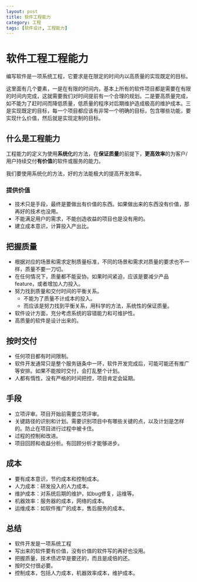 ```yaml
---
layout: post
title: 软件工程能力
category: 工程
tags: [软件设计, 工程能力]
---
```


# 软件工程工程能力

编写软件是一项系统工程，它要求是在限定的时间内以高质量的实现既定的目标。

这里面有几个要素，一是在有限的时间内，基本上所有的软件项目都是需要在有限的时间内完成，这就需要我们对时间提前有一个合理的规划。二是要高质量完成，如不能为了赶时间而降低质量，低质量的程序对后期维护造成极高的维护成本。三是实现既定的目标，每一个项目都应该有非常一个明确的目标，包含哪些功能，要实现什么价值，然后就是实现定制的目标。

<!--more-->

## 什么是工程能力

工程能力的定义为使用**系统化**的方法，在**保证质量**的前提下，**更高效率**的为客户/用户持续交付**有价值**的软件或服务的能力。

我们要使用系统化的方法，好的方法能极大的提高开发效率。

### 提供价值

- 技术只是手段，最终是要做出有价值的东西。如果做出来的东西没有价值，那再好的技术也没用。
- 不能满足用户的需求，不能创造收益的项目也是没有用的。
- 建立成本意识，计算投入产出比。

## 把握质量

- 根据对应的场景和需求定制质量标准，不同的场景和需求对质量的要求也不一样，质量不要一刀切。
- 在任何情况下，质量都不能妥协。如果时间紧迫，应该是要减少产品feature，或者增加人力投入。
- 努力找到质量和交付时间的平衡关系。
  - 不能为了质量不计成本的投入。
  - 而应该是努力找到平衡关系，用科学的方法，系统性的保证质量。
- 软件设计方面，充分考虑系统的容错能力和可维护性。
- 高质量的软件是设计出来的。



## 按时交付

- 任何项目都有时间限制。
- 软件开发通常只是整个服务链条中一环，软件开发完成后，可能可能还有推广等安排。如果不能按时交付，会打乱整个计划。
- 人都有惰性，没有严格的时间把控，项目肯定会延期。



## 手段

- 立项评审。项目开始前需要立项评审。
- 关键路径的识别和计划。需要识别项目中有哪些关键的点，以及计划是怎样的。防止在项目进行过程中被卡住。
- 过程的控制和改进。
- 项目回顾和收益分析。有回顾分析才能够进步。



## 成本

- 要有成本意识，节约成本和控制成本。
- 人力成本：研发投入的人力成本。
- 维护成本：对系统后期的维护，如bug修复，运维等。
- 机器效率：服务器的成本，网络的成本。
- 运维成本：如软件推广的成本，售后服务的成本。



## 总结

- 软件开发是一项系统工程
- 写出来的软件要有价值，没有价值的软件写的再好也没用。
- 把握质量，技术债迟早是要还的，而且是成倍的还。
- 按时交付很必要。
- 控制成本，包括人力成本，机器效率成本，维护成本。
